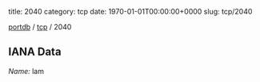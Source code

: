 title: 2040
category: tcp
date: 1970-01-01T00:00:00+0000
slug: tcp/2040

[portdb](/) / [tcp](/category/tcp.html) / 2040


## IANA Data

_Name:_ lam

